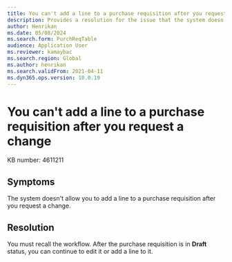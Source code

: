 ```yaml
---
title: You can't add a line to a purchase requisition after you request a change
description: Provides a resolution for the issue that the system doesn't allow you to add a line to a purchase requisition after you request a change.
author: Henrikan
ms.date: 05/08/2024
ms.search.form: PurchReqTable
audience: Application User
ms.reviewer: kamaybac
ms.search.region: Global
ms.author: henrikan
ms.search.validFrom: 2021-04-11
ms.dyn365.ops.version: 10.0.19
---
```

# You can't add a line to a purchase requisition after you request a change

KB number: 4611211

## Symptoms

The system doesn't allow you to add a line to a purchase requisition after you request a change.

## Resolution

You must recall the workflow. After the purchase requisition is in **Draft** status, you can continue to edit it or add a line to it.

